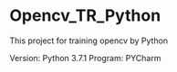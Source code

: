 # Opencv_TR_Python
This project for training opencv by Python

Version: Python 3.7.1
Program: PYCharm
